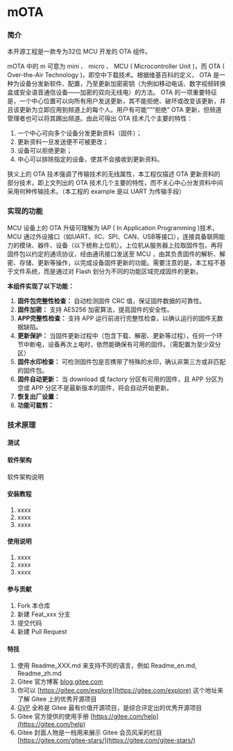 # mOTA

### 简介
本开源工程是一款专为32位 MCU 开发的 OTA 组件。 

mOTA 中的 m 可意为 mini 、 micro 、 MCU ( Microcontroller Unit )，而 OTA ( Over-the-Air Technology )，即空中下载技术。根据维基百科的定义， OTA 是一种为设备分发新软件、配置，乃至更新加密密钥（为例如移动电话、数字视频转换盒或安全语音通信设备——加密的双向无线电）的方法。 OTA 的一项重要特征是，一个中心位置可以向所有用户发送更新，其不能拒绝、破坏或改变该更新，并且该更新为立即应用到频道上的每个人。用户有可能“”“拒绝” OTA 更新，但频道管理者也可以将其踢出频道。由此可得出 OTA 技术几个主要的特性：
1. 一个中心可向多个设备分发更新资料（固件）；
2. 更新资料一旦发送便不可被更改；
3. 设备可以拒绝更新；
4. 中心可以排除指定的设备，使其不会接收到更新资料。

狭义上的 OTA 技术强调了传输技术的无线属性，本工程仅描述 OTA 更新资料的部分技术，即上文列出的 OTA 技术几个主要的特性，而不关心中心分发资料中间采用何种传输技术。（本工程的 example 是以 UART 为传输手段）


### 实现的功能
MCU 设备上的 OTA 升级可理解为 IAP ( In Application Programming )技术， MCU 通过外设接口（如UART、IIC、SPI、CAN、USB等接口），连接具备联网能力的模块、器件、设备（以下统称上位机）。上位机从服务器上拉取固件包，再将固件包以约定的通讯协议，经由通讯接口发送至 MCU ，由其负责固件的解析、解密、存储、更新等操作，以完成设备固件更新的功能。需要注意的是，本工程不基于文件系统，而是通过对 Flash 划分为不同的功能区域完成固件的更新。

 **本组件实现了以下功能：** 

1.  **固件包完整性检查：** 自动检测固件 CRC 值，保证固件数据的可靠性。
2.  **固件加密：** 支持 AES256 加密算法，提高固件的安全性。
3.  **APP完整性检查：** 支持 APP 运行前进行完整性检查，以确认运行的固件无数据缺陷。
4.  **更新保护：** 当固件更新过程中（包含下载、解密、更新等过程），任何一个环节中断电，设备再次上电时，依然能确保有可用的固件。（需配置为至少双分区）
5.  **固件水印检查：** 可检测固件包是否携带了特殊的水印，确认非第三方或非匹配的固件包。
6.  **固件自动更新：** 当 download 或 factory 分区有可用的固件，且 APP 分区为空或 APP 分区不是最新版本的固件，将会自动开始更新。
7.  **恢复出厂设置：** 
8.  **功能可裁剪：** 

### 技术原理
#### 测试

#### 软件架构
软件架构说明


#### 安装教程
1.  xxxx
2.  xxxx
3.  xxxx

#### 使用说明

1.  xxxx
2.  xxxx
3.  xxxx

#### 参与贡献

1.  Fork 本仓库
2.  新建 Feat_xxx 分支
3.  提交代码
4.  新建 Pull Request


#### 特技

1.  使用 Readme\_XXX.md 来支持不同的语言，例如 Readme\_en.md, Readme\_zh.md
2.  Gitee 官方博客 [blog.gitee.com](https://blog.gitee.com)
3.  你可以 [https://gitee.com/explore](https://gitee.com/explore) 这个地址来了解 Gitee 上的优秀开源项目
4.  [GVP](https://gitee.com/gvp) 全称是 Gitee 最有价值开源项目，是综合评定出的优秀开源项目
5.  Gitee 官方提供的使用手册 [https://gitee.com/help](https://gitee.com/help)
6.  Gitee 封面人物是一档用来展示 Gitee 会员风采的栏目 [https://gitee.com/gitee-stars/](https://gitee.com/gitee-stars/)
